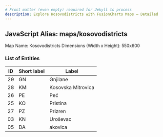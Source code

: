 ```yaml
---
# Front matter (even empty) required for Jekyll to process
description: Explore Kosovodistricts with FusionCharts Maps – Detailed features for seamless integration. Try now & enhance your data visualization today! 
---
```


## JavaScript Alias: maps/kosovodistricts

Map Name: Kosovodistricts
Dimensions (Width x Height): 550x600





### List of Entities

ID | Short label | Label
---|---|---|
29|GN|Gnjilane
28|KM|Kosovska Mitrovica
26|PE|Peć
25|KO|Pristina
27|PZ|Prizren
03|KN|Uroševac
05|DA|akovica

